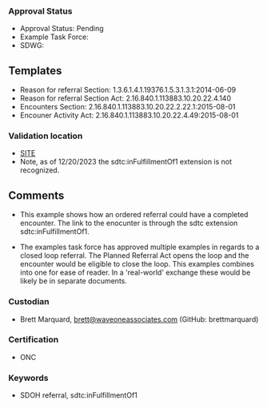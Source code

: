 ### Approval Status 

* Approval Status: Pending 
* Example Task Force: 
* SDWG: 

## Templates ##

* Reason for referral Section: 1.3.6.1.4.1.19376.1.5.3.1.3.1:2014-06-09
* Reason for referral Section Act: 2.16.840.1.113883.10.20.22.4.140
* Encounters Section: 2.16.840.1.113883.10.20.22.2.22.1:2015-08-01
* Encouner Activity Act: 2.16.840.1.113883.10.20.22.4.49:2015-08-01


### Validation location

* [SITE](https://ett.healthit.gov/ett/#/validators/ccdauscidv3)
* Note, as of 12/20/2023 the sdtc:inFulfillmentOf1 extension is not recognized. 

## Comments

* This example shows how an ordered referral could have a completed encounter. The link to the enocunter is through the sdtc extension sdtc:inFulfillmentOf1.

* The examples task force has approved multiple examples in regards to a closed loop referral. The Planned Referral Act opens the loop and the encounter  would be eligible to close the loop. This examples combines into one for ease of reader. In a 'real-world' exchange these would be likely be in separate documents. 

### Custodian

* Brett Marquard, brett@waveoneassociates.com (GitHub: brettmarquard)

### Certification
* ONC

### Keywords

* SDOH referral, sdtc:inFulfillmentOf1


